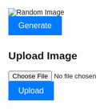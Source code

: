 <!DOCTYPE html>
<html lang="en">
<head>
    <meta charset="UTF-8">
    <meta name="viewport" content="width=device-width, initial-scale=1.0">
    <title>Quiz Page</title>
    <style>
        body {
            font-family: Arial, sans-serif;
        }
        .quiz-container {
            width: 90%;
            max-width: 600px;
            margin: auto;
            padding: 20px;
            box-shadow: 0 0 10px rgba(0, 0, 0, 0.1);
        }
        .question {
            margin-bottom: 20px;
        }
        .question p {
            margin: 0;
            font-weight: bold;
        }
        button {
            cursor: pointer;
            background-color: #007bff;
            color: white;
            border: none;
            padding: 10px 20px;
            font-size: 16px;
        }
        button:hover {
            background-color: #0056b3;
        }
    </style>
</head>
<body>
<!-- Display Random Image -->
<div id="image-container">
    <img id="meme" src="" alt="Random Image">
    <br>
    <button onclick="generateRandomImage()">Generate</button>
</div>

<!-- Upload Image Form -->
<div id="upload-form">
    <h2>Upload Image</h2>
    <form id="image-upload-form" enctype="multipart/form-data">
        <input type="file" id="image-input" accept="image/*" required>
        <br>
        <button type="submit">Upload</button>
    </form>
</div>

<!-- Display Recommendation -->
<div id="recommendation"></div>

<script>
    const apiUrl = 'http://127.0.0.1:8082/api/memes/';
 const body = {
            meme: meme
        };
const authOptions = {
            mode: 'cors', // no-cors, *cors, same-origin
            credentials: 'include', // include, same-origin, omit
            headers: {
                'Content-Type': 'application/json',
            },
            method: 'GET', // Override the method property
            cache: 'no-cache' // Set the cache property
        };

    // Function to fetch a random image from the backend API
    function generateRandomImage() {
        fetch(apiUrl, authOptions)
            .then(response => {
                if (!response.ok) {
                    throw new Error('Network response was not ok');
                }
                return response.blob();
            })
            .then(blob => {
                //const randomIndex = Math.floor(Math.random() * data.length);
                const Image = document.getElementById("meme") 
                const randomImageUrl = URL.createObjectURL(blob);
                Image.src = randomImageUrl;
            })
            .catch(error => console.error('Error fetching random image:', error));
    }

    // Event listener for form submission
    document.getElementById('image-upload-form').addEventListener('submit', function(event) {
        event.preventDefault();
        
        // Retrieve form data
        const formData = new FormData();
        const fileInput = document.getElementById('image-input');
        formData.append('file', fileInput.files[0]);

        // Send POST request to upload image to the database
        fetch(apiUrl, { 
             method : 'POST',
             body: formData
        })
        .then(response => {
            if (response.ok) {
                alert('Image uploaded successfully!');
                fileInput.value = '';
            } else {
                alert('Error uploading image. Please try again.');
            }
        })
        .catch(error => console.error('Error uploading image:', error));
    });
 </script>
</body>
</html>